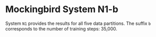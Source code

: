 # Mockingbird System N1-b

System `N1` provides the results for all five data partitions. The suffix `b`
corresponds to the number of training steps: 35,000.
